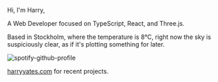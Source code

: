 Hi, I'm Harry,

A Web Developer focused on TypeScript, React, and Three.js.

<!-- WEATHER_START -->
Based in Stockholm, where the temperature is 8°C, right now the sky is suspiciously clear, as if it's plotting something for later.
<!-- WEATHER_END -->

<p align="left">
  <a>
    <img src="https://spotify-github-profile.vercel.app/api/view?uid=bigbello&cover_image=true&theme=natemoo-re&show_offline=true&background_color=121212&interchange=false&bar_color=53b14f&bar_color_cover=false" alt="spotify-github-profile">
  </a>
</p>

[harryyates.com](https://harryyates.com) for recent projects.
